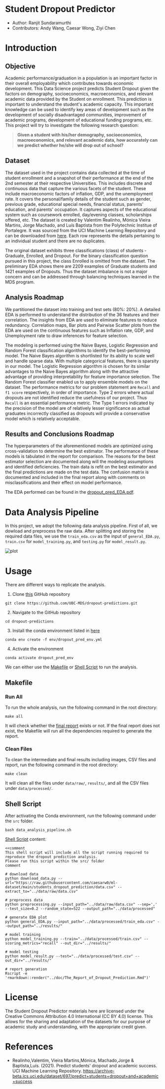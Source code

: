 # Student Dropout Predictor


* Author: Ranjit Sundaramurthi
* Contributors: Andy Wang, Caesar Wong, Ziyi Chen



# Introduction


## Objective


Academic performance/graduation in a population is an important factor in their overall employability which contributes towards economic development. This Data Science project predicts Student Dropout given the factors on demography, socioeconomics, macroeconomics, and relevant academic data provided by the Student on enrollment. This prediction is important to understand the student's academic capacity. This important knowledge can be used to identify key areas of development such as the development of socially disadvantaged communities, improvement of academic programs, development of educational funding programs, etc.  This project will try to investigate the following research question:

> **Given a student with his/her demography, socioeconomics, macroeconomics, and relevant academic data, how accurately can we predict whether he/she will drop out of school?**



## Dataset


The dataset used in the project contains data collected at the time of student enrollment and a snapshot of their performance at the end of the 2nd semester at their respective Universities. This includes discrete and continuous data that capture the various facets of the student. These include macroeconomic factors of inflation, GDP, and the unemployment rate. It covers the personal/family details of the student such as gender, previous grade, educational special needs, financial status, parents' education, and parents' occupation. It captures aspects of the educational system such as coursework enrolled, day/evening classes, scholarships offered, etc. The dataset is created by Valentim Realinho, Mónica Vieira Martins, Jorge Machado, and Luís Baptista from the Polytechnic Institue of Portalegre. It was sourced from the UCI Machine Learning Repository and can be downloaded from [here](https://archive-beta.ics.uci.edu/dataset/697/predict+students+dropout+and+academic+success). Each row represents the details pertaining to an individual student and there are no duplicates. 


The original dataset exhibits three classifications (class) of students - Graduate, Enrolled, and Dropout. For the binary classification question pursued in this project, the class Enrolled is omitted from the dataset. The preliminary EDA shows there are 2209 examples of Graduate students and 1421 examples of Dropouts. Thus the dataset imbalance is not a major concern and can be addressed through balancing techniques learned in the MDS program.  


## Analysis Roadmap


We partitioned the dataset into training and test sets (80%: 20%). A detailed EDA is performed to understand the distribution of the 36 features and their correlation. The insights from EDA are used to eliminate features to reduce redundancy. Correlation maps, Bar plots and Pairwise Scatter plots from the EDA are  used on the continuous features such as Inflation rate, GDP, and Unemployment rate to draw inferences for feature selection.    


The modeling is performed using the Naive Bayes, Logistic Regression and Random Forest classification algorithms to identify the best-performing model. The Naive Bayes algorithm is shortlisted for its ability to scale well and handle sparse data. With multiple categorical features, there is sparsity in our model. The Logistic Regression algorithm is chosen for its similar advantages to the Naive Bayes algorithm along with the attractive advantage of providing interpretability for feature importance selection. The Random Forest classifier enabled us to apply ensemble models on the dataset. The performance metrics for our problem statement are `Recall` and `f1 score` respectively, in order of importance. Type 2 errors where actual dropouts are not identified reduce the usefulness of our project. Thus `Recall` is an essential performance metric. The Type 1 errors indicated by the precision of the model are of relatively lesser significance as actual graduates incorrectly classified as dropouts will provide a conservative model which is relatively acceptable.

## Results and Conclusions Roadmap

The hyperparameters of the aforementioned models are optimized using cross-validation to determine the best estimator. The performance of these models is tabulated in the report for comparison. The reasons for the best estimator selection are documented along will the modeling assumptions and identified deficiencies. The train data is refit on the best estimator and the final predictions are made on the test data. The confusion matrix is documented and included in the final report along with comments on misclassifications and their effect on model performance.

The EDA performed can be found in the [dropout_pred_EDA.pdf](https://github.com/UBC-MDS/dropout-predictions/blob/main/src/dropout_pred_EDA.pdf).

# Data Analysis Pipeline

In this project, we adopt the following data analysis pipeline. First of all, we dowload and preprocess the raw data. After splitting and storing the required data files, we use the `train_eda.csv` as the input of `general_EDA.py`, `train.csv` for `model_training.py`, and `testing.py` for `model_result.py`.

![plot](doc/data_analysis_pipeline.png)

# Usage

There are different ways to replicate the analysis.


1. Clone [this](https://github.com/UBC-MDS/dropout-predictions.git) GitHub repository

```
git clone https://github.com/UBC-MDS/dropout-predictions.git
```

2. Navigate to the GitHub repository

```
cd dropout-predictions
```

3. Install the conda environment listed in [here](https://github.com/UBC-MDS/dropout-predictions/blob/main/env/dropout_pred_env.yml) 

```
conda env create -f env/dropout_pred_env.yml
```

4. Activate the environment 

```
conda activate dropout_pred_env
```

We can either use the [Makefile](#makefile) or [Shell Script](#shell-script) to run the analysis.

## Makefile

### Run All

To run the whole analysis, run the following command in the root directory:

```
make all
```

It will check whether the [final report](doc/The_Report_of_Dropout_Prediction.html) exists or not. If the final report does not exist, the Makefile will run all the dependencies required to generate the report.

### Clean Files

To clean the intermediate and final results including images, CSV files and report, run the following command in the root directory:

```
make clean
```

It will clean all the files under `data/raw/`, `results/`, and all the CSV files under `data/processed/`.

## Shell Script

After activating the Conda environment, run the following command under the `src` folder.

```
bash data_analysis_pipeline.sh
```

[Shell Script](src/data_analysis_pipeline.sh) content:

    <<comment
    This shell script will include all the script running required to reproduce the dropout prediction analysis.
    Please run this script within the src/ folder
    comment

    # download data
    python download_data.py --url="https://raw.githubusercontent.com/caesarw0/ml-dataset/main/students_dropout_prediction/data.csv" --extract_to="../data/raw/data.csv"

    # preprocess data 
    python preprocessing.py --input_path="../data/raw/data.csv" --sep=',' --test_size=0.2 --random_state=522 --output_path="../data/processed"

    # generate EDA plot
    python general_EDA.py --input_path="../data/processed/train_eda.csv" --output_path="../results/"

    # model training
    python model_training.py --train="../data/processed/train.csv" --scoring_metrics="recall" --out_dir="../results/"

    # model testing
    python model_result.py --test="../data/processed/test.csv" --out_dir="../results/"

    # report generation
    Rscript -e 'rmarkdown::render("../doc/The_Report_of_Dropout_Prediction.Rmd")'


# License

The Student Dropout Predictor materials here are licensed under the Creative Commons Attribution 4.0 International (CC BY 4.0) license. This allows for the sharing and adaptation of the datasets for our purpose of academic study and understanding, with the appropriate credit given.


# References

- Realinho,Valentim, Vieira Martins,Mónica, Machado,Jorge & Baptista,Luís. (2021). Predict students' dropout and academic success. UCI Machine Learning Repository. https://archive-beta.ics.uci.edu/dataset/697/predict+students+dropout+and+academic+success

